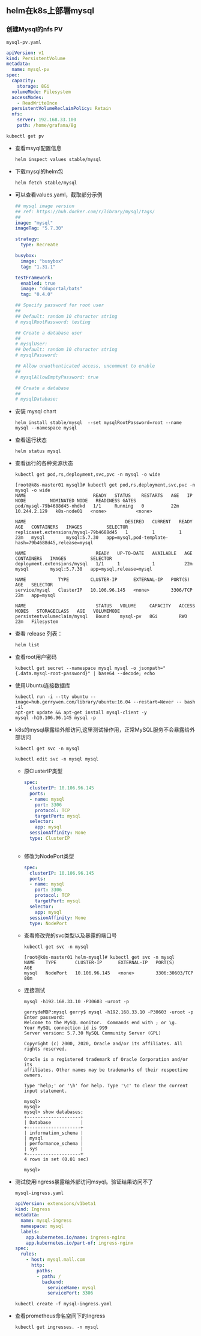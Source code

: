 ## helm在k8s上部署mysql

### 创建Mysql的nfs PV

`mysql-pv.yaml`

```yaml
apiVersion: v1
kind: PersistentVolume
metadata:
  name: mysql-pv
spec:
  capacity:
    storage: 8Gi
  volumeMode: Filesystem
  accessModes:
    - ReadWriteOnce
  persistentVolumeReclaimPolicy: Retain
  nfs:
    server: 192.168.33.100
    path: /home/grafana/8g
```

```shell
kubectl get pv
```



- 查看msyql配置信息

  ```shell
  helm inspect values stable/mysql
  ```

  

- 下载mysql的helm包

  ```shell
  helm fetch stable/mysql
  ```

  

- 可以查看values.yaml，截取部分示例

  ```yaml
  ## mysql image version
  ## ref: https://hub.docker.com/r/library/mysql/tags/
  ##
  image: "mysql"
  imageTag: "5.7.30"
  
  strategy:
    type: Recreate
  
  busybox:
    image: "busybox"
    tag: "1.31.1"
  
  testFramework:
    enabled: true
    image: "dduportal/bats"
    tag: "0.4.0"
  
  ## Specify password for root user
  ##
  ## Default: random 10 character string
  # mysqlRootPassword: testing
  
  ## Create a database user
  ##
  # mysqlUser:
  ## Default: random 10 character string
  # mysqlPassword:
  
  ## Allow unauthenticated access, uncomment to enable
  ##
  # mysqlAllowEmptyPassword: true
  
  ## Create a database
  ##
  # mysqlDatabase:
  ```

- 安装 mysql chart 

  ```shell
  helm install stable/mysql  --set mysqlRootPassword=root --name mysql --namespace mysql
  ```

  

- 查看运行状态

  ```shell
  helm status mysql
  ```

  

- 查看运行的各种资源状态

  ```shell
  kubectl get pod,rs,deployment,svc,pvc -n mysql -o wide
  ```

  ```shell
  [root@k8s-master01 mysql]# kubectl get pod,rs,deployment,svc,pvc -n mysql -o wide
  NAME                         READY   STATUS    RESTARTS   AGE   IP             NODE         NOMINATED NODE   READINESS GATES
  pod/mysql-79b4688d45-nhdkd   1/1     Running   0          22m   10.244.2.129   k8s-node01   <none>           <none>
  
  NAME                                     DESIRED   CURRENT   READY   AGE   CONTAINERS   IMAGES         SELECTOR
  replicaset.extensions/mysql-79b4688d45   1         1         1       22m   mysql        mysql:5.7.30   app=mysql,pod-template-hash=79b4688d45,release=mysql
  
  NAME                          READY   UP-TO-DATE   AVAILABLE   AGE   CONTAINERS   IMAGES         SELECTOR
  deployment.extensions/mysql   1/1     1            1           22m   mysql        mysql:5.7.30   app=mysql,release=mysql
  
  NAME            TYPE        CLUSTER-IP      EXTERNAL-IP   PORT(S)    AGE   SELECTOR
  service/mysql   ClusterIP   10.106.96.145   <none>        3306/TCP   22m   app=mysql
  
  NAME                          STATUS   VOLUME     CAPACITY   ACCESS MODES   STORAGECLASS   AGE   VOLUMEMODE
  persistentvolumeclaim/mysql   Bound    mysql-pv   8Gi        RWO                           22m   Filesystem
  ```

  

- 查看 release 列表：

  ```shell
  helm list
  ```

  

- 查看root用户密码

  ```shell
  kubectl get secret --namespace mysql mysql -o jsonpath="{.data.mysql-root-password}" | base64 --decode; echo
  ```

  

- 使用Ubuntu连接数据库

  ```shell
  kubectl run -i --tty ubuntu --image=hub.gerrywen.com/library/ubuntu:16.04 --restart=Never -- bash -il
  apt-get update && apt-get install mysql-client -y
  mysql -h10.106.96.145 mysql -p
  ```

  

- k8s的mysql暴露给外部访问,这里测试操作用，正常MySQL服务不会暴露给外部访问

  ```shell
  kubectl get svc -n mysql
  ```

  ```shell
  kubectl edit svc -n mysql mysql
  ```

  - 原ClusterIP类型

    ```yaml
    spec:
      clusterIP: 10.106.96.145
      ports:
      - name: mysql
        port: 3306
        protocol: TCP
        targetPort: mysql
      selector:
        app: mysql
      sessionAffinity: None
      type: ClusterIP
     
    ```

  - 修改为NodePort类型

    ```yaml
    spec:
      clusterIP: 10.106.96.145
      ports:
      - name: mysql
        port: 3306
        protocol: TCP
        targetPort: mysql
      selector:
        app: mysql
      sessionAffinity: None
      type: NodePort
    ```

  - 查看修改完的svc类型以及暴露的端口号

    ```shell
    kubectl get svc -n mysql
    ```

    ```shell
    [root@k8s-master01 helm-mysql]# kubectl get svc -n mysql
    NAME    TYPE       CLUSTER-IP      EXTERNAL-IP   PORT(S)          AGE
    mysql   NodePort   10.106.96.145   <none>        3306:30603/TCP   80m
    ```

  - 连接测试

    ```shell
    mysql -h192.168.33.10 -P30603 -uroot -p
    ```

    ```shell
    gerrydeMBP:mysql gerry$ mysql -h192.168.33.10 -P30603 -uroot -p
    Enter password: 
    Welcome to the MySQL monitor.  Commands end with ; or \g.
    Your MySQL connection id is 999
    Server version: 5.7.30 MySQL Community Server (GPL)
    
    Copyright (c) 2000, 2020, Oracle and/or its affiliates. All rights reserved.
    
    Oracle is a registered trademark of Oracle Corporation and/or its
    affiliates. Other names may be trademarks of their respective
    owners.
    
    Type 'help;' or '\h' for help. Type '\c' to clear the current input statement.
    
    mysql> 
    mysql> 
    mysql> show databases;
    +--------------------+
    | Database           |
    +--------------------+
    | information_schema |
    | mysql              |
    | performance_schema |
    | sys                |
    +--------------------+
    4 rows in set (0.01 sec)
    
    mysql> 
    ```

    

  

- 测试使用ingress暴露给外部访问msyql。验证结果访问不了

  `mysql-ingress.yaml`

  ```yaml
  apiVersion: extensions/v1beta1
  kind: Ingress
  metadata:
    name: mysql-ingress
    namespace: mysql
    labels:
      app.kubernetes.io/name: ingress-nginx
      app.kubernetes.io/part-of: ingress-nginx
  spec:
    rules:
      - host: mysql.mall.com
        http:
          paths:
          - path: /
            backend:
              serviceName: mysql
              servicePort: 3306
  ```

  ```shell
  kubectl create -f mysql-ingress.yaml
  ```

- 查看prometheus命名空间下的Ingress

  ```shell
  kubectl get ingresses. -n mysql
  ```

  

